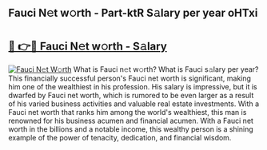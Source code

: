 ## Fauci N𝚎t w𝚘rth - Part-ktR S𝚊lary per year oHTxi

# <h2><a href="http://gc14uo5.nevu.top/?p=Fauci">🔗 👉🔴 Fauci N𝚎t w𝚘rth - S𝚊lary</a></h2>

[![Fauci N𝚎t W𝚘rth](https://i.imgur.com/Oavwk0R.jpeg)](http://gc14uo5.nevu.top/?p=Fauci)
What is Fauci n𝚎t w𝚘rth? What is Fauci s𝚊lary per year?
This financially successful person's Fauci net worth is significant, making him one of the wealthiest in his profession. His salary is impressive, but it is dwarfed by Fauci net worth, which is rumored to be even larger as a result of his varied business activities and valuable real estate investments. With a Fauci net worth that ranks him among the world's wealthiest, this man is renowned for his business acumen and financial acumen. With a Fauci net worth in the billions and a notable income, this wealthy person is a shining example of the power of tenacity, dedication, and financial wisdom.

